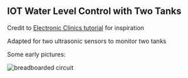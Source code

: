 ## IOT Water Level Control with Two Tanks

Credit to [Electronic Clinics tutorial](https://www.electroniclinic.com/iot-water-level-monitoring-using-ultrasonic-sensor/) for inspiration

Adapted for two ultrasonic sensors to monitor two tanks

Some early pictures:

![breadboarded circuit](https://res.cloudinary.com/folafunmi/image/upload/v1583605249/20200307_114311_jfjoo8.jpg)
